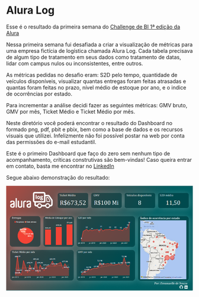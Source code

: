 # Alura Log

Esse é o resultado da primeira semana do [Challenge de BI 1ª edição da Alura](https://www.alura.com.br/challenges/bi?host=https://cursos.alura.com.br)

Nessa primeira semana fui desafiada a criar a visualização de métricas para uma empresa fictícia de logística chamada Alura Log. Cada tabela precisava de algum tipo de tratamento em seus dados como tratamento de datas, lidar com campus nulos ou inconsistentes, entre outros.

As métricas pedidas no desafio eram: S2D pelo tempo, quantidade de veículos disponíveis, visualizar quantas entregas foram feitas atrasadas e quantas foram feitas no prazo, nível médio de estoque por ano, e o indice de ocorrências por estado.

Para incrementar a análise decidi fazer as seguintes métricas: GMV bruto, GMV por mês, Ticket Médio e Ticket Médio por mês.

Neste diretório você poderá encontrar o resultado do Dashboard no formado png, pdf, pbit e pbix, bem como a base de dados e os recursos visuais que utilizei. Infelizmente não foi possível postar na web por conta das permissões do e-mail estudantil.

Este é o primeiro Dashboard que faço do zero sem nenhum tipo de acompanhamento, críticas construtivas são bem-vindas! 
Caso queira entrar em contato, basta me encontrar no [LinkedIn](https://www.linkedin.com/in/emanuelle-gomes-de-souza/)

Segue abaixo demonstração do resultado:


![alt text](https://github.com/EmanuelledeSouza/Alura-Log/raw/main/Alura%20Log%20-%20By%20Emanuelle%20de%20Souza.png)
